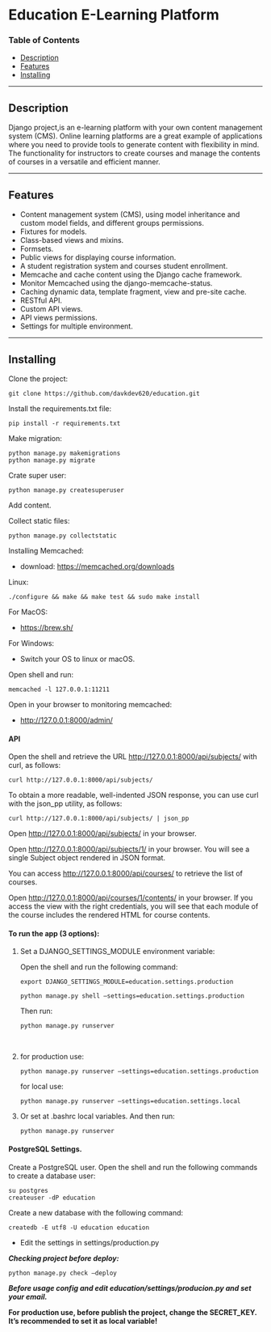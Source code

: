 # Education  E-Learning Platform

### Table of Contents
- [Description](#description)
- [Features](#features)
- [Installing](#installing)
***
## Description
Django project,is an e-learning platform with your own content management system (CMS).
Online learning platforms are a great example of applications where you need to
provide tools to generate content with flexibility in mind. The functionality for instructors to create courses and manage the contents of courses in a versatile and efficient manner.
***
## Features
- Content management system (CMS), using model inheritance and custom model fields, and different groups permissions.
- Fixtures for models.
- Class-based views and mixins.
- Formsets.
- Public views for displaying course information.
- A student registration system and courses student enrollment.
- Memcache and cache content using the Django cache framework.
- Monitor Memcached using the django-memcache-status.
- Caching dynamic data,  template fragment,  view and pre-site cache.
- RESTful API.
- Custom API views.
- API views  permissions.
- Settings for multiple environment.
***
## Installing

Clone the project:
```
git clone https://github.com/davkdev620/education.git
```

Install the requirements.txt file:
```
pip install -r requirements.txt
```

Make migration:
```
python manage.py makemigrations
python manage.py migrate
```

Crate super user:
```
python manage.py createsuperuser
```
Add content.

Collect static files:
```
python manage.py collectstatic
```


Installing Memcached:

* download: https://memcached.org/downloads

Linux:
```
./configure && make && make test && sudo make install
```

For MacOS:
* https://brew.sh/

For Windows:
* Switch your OS to linux or macOS.


Open shell and run:
```
memcached -l 127.0.0.1:11211
```

Open in your browser to monitoring memcached: 
* http://127.0.0.1:8000/admin/


#### API
Open the shell and retrieve the URL http://127.0.0.1:8000/api/subjects/ with curl, as follows:
```
curl http://127.0.0.1:8000/api/subjects/
```

To obtain a more readable, well-indented JSON response, you can use curl with
the json_pp utility, as follows:
```
curl http://127.0.0.1:8000/api/subjects/ | json_pp
```

Open http://127.0.0.1:8000/api/subjects/ in your browser.

Open http://127.0.0.1:8000/api/subjects/1/ in your browser. You will see a
single Subject object rendered in JSON format.

You can access http://127.0.0.1:8000/api/courses/ to retrieve the list of
courses.

Open http://127.0.0.1:8000/api/courses/1/contents/ in your browser.
If you access the view with the right credentials, you will see that each module
of the course includes the rendered HTML for course contents.


#### To run the app (3 options):
1. Set a DJANGO_SETTINGS_MODULE environment variable:

    Open the shell and run the following command:
    ```
    export DJANGO_SETTINGS_MODULE=education.settings.production
    
    python manage.py shell –settings=education.settings.production
    ```
    Then run:
    ```
    python manage.py runserver
    ```
   <br>

2. 
    for production use:
    ```
    python manage.py runserver –settings=education.settings.production
    ```
    for local use: 
    ```
    python manage.py runserver –settings=education.settings.local
    ```   

3. Or set at .bashrc local variables.
    And then run:
    ```
    python manage.py runserver
    ```
   

#### PostgreSQL Settings.
Create a PostgreSQL user. Open the shell and run the following commands to
create a database user:
```
su postgres
createuser -dP education
```
Create a new database with the following command:
```
createdb -E utf8 -U education education
```
* Edit the settings in settings/production.py


___Checking project before deploy:___
```
python manage.py check –deploy
```

___Before usage config and edit education/settings/producion.py and set your email.___ 

__For production use, before publish the project, change the SECRET_KEY. It’s recommended to set it as local variable!__ 


